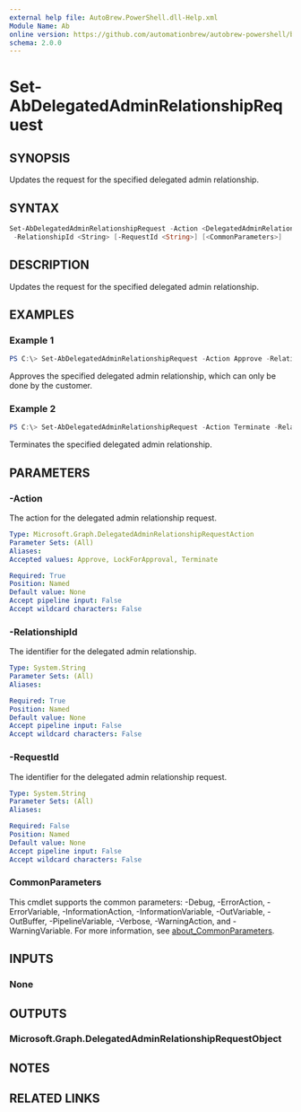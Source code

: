 ```yaml
---
external help file: AutoBrew.PowerShell.dll-Help.xml
Module Name: Ab
online version: https://github.com/automationbrew/autobrew-powershell/blob/main/docs/help/Set-AbDelegatedAdminRelationshipRequest.md
schema: 2.0.0
---
```


# Set-AbDelegatedAdminRelationshipRequest

## SYNOPSIS

Updates the request for the specified delegated admin relationship.

## SYNTAX

```powershell
Set-AbDelegatedAdminRelationshipRequest -Action <DelegatedAdminRelationshipRequestAction>
 -RelationshipId <String> [-RequestId <String>] [<CommonParameters>]
```

## DESCRIPTION

 Updates the request for the specified delegated admin relationship.

## EXAMPLES

### Example 1

```powershell
PS C:\> Set-AbDelegatedAdminRelationshipRequest -Action Approve -RelationshipId '804ae4a3-eb6a-42af-9c18-270663291a86-55dd7c23-5287-41e4-b760-6024da674dba'
```

Approves the specified delegated admin relationship, which can only be done by the customer.

### Example 2

```powershell
PS C:\> Set-AbDelegatedAdminRelationshipRequest -Action Terminate -RelationshipId '804ae4a3-eb6a-42af-9c18-270663291a86-55dd7c23-5287-41e4-b760-6024da674dba'
```

Terminates the specified delegated admin relationship.

## PARAMETERS

### -Action

The action for the delegated admin relationship request.

```yaml
Type: Microsoft.Graph.DelegatedAdminRelationshipRequestAction
Parameter Sets: (All)
Aliases:
Accepted values: Approve, LockForApproval, Terminate

Required: True
Position: Named
Default value: None
Accept pipeline input: False
Accept wildcard characters: False
```

### -RelationshipId

The identifier for the delegated admin relationship.

```yaml
Type: System.String
Parameter Sets: (All)
Aliases:

Required: True
Position: Named
Default value: None
Accept pipeline input: False
Accept wildcard characters: False
```

### -RequestId

The identifier for the delegated admin relationship request.

```yaml
Type: System.String
Parameter Sets: (All)
Aliases:

Required: False
Position: Named
Default value: None
Accept pipeline input: False
Accept wildcard characters: False
```

### CommonParameters

This cmdlet supports the common parameters: -Debug, -ErrorAction, -ErrorVariable, -InformationAction, -InformationVariable, -OutVariable, -OutBuffer, -PipelineVariable, -Verbose, -WarningAction, and -WarningVariable. For more information, see [about_CommonParameters](http://go.microsoft.com/fwlink/?LinkID=113216).

## INPUTS

### None

## OUTPUTS

### Microsoft.Graph.DelegatedAdminRelationshipRequestObject

## NOTES

## RELATED LINKS
